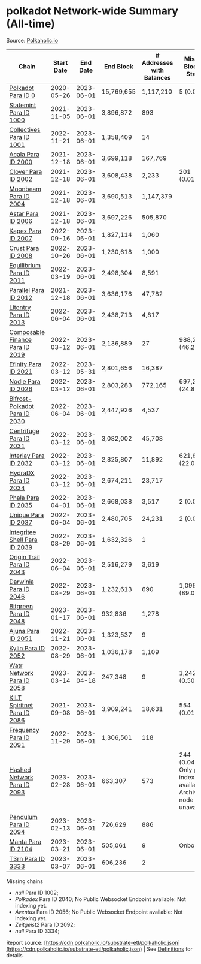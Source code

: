 # polkadot Network-wide Summary (All-time)

Source: [Polkaholic.io](https://polkaholic.io)


| Chain            | Start Date | End Date | End Block | # Addresses with Balances | Missing Blocks / Status |
| ---------------- | ---------- | ---------| --------- | ------------------------- | ----------------------- |
| [Polkadot Para ID 0](/polkadot/0-polkadot) | 2020-05-26 | 2023-06-01 | 15,769,655 |  1,117,210 | 5 (0.00%)  |
| [Statemint Para ID 1000](/polkadot/1000-statemint) | 2021-11-05 | 2023-06-01 | 3,896,872 |  893 |    |
| [Collectives Para ID 1001](/polkadot/1001-collectives) | 2022-11-21 | 2023-06-01 | 1,358,409 |  14 |    |
| [Acala Para ID 2000](/polkadot/2000-acala) | 2021-12-18 | 2023-06-01 | 3,699,118 |  167,769 |    |
| [Clover Para ID 2002](/polkadot/2002-clover) | 2021-12-18 | 2023-06-01 | 3,608,438 |  2,233 | 201 (0.01%)  |
| [Moonbeam Para ID 2004](/polkadot/2004-moonbeam) | 2021-12-18 | 2023-06-01 | 3,690,513 |  1,147,379 |    |
| [Astar Para ID 2006](/polkadot/2006-astar) | 2021-12-18 | 2023-06-01 | 3,697,226 |  505,870 |    |
| [Kapex Para ID 2007](/polkadot/2007-kapex) | 2022-09-16 | 2023-06-01 | 1,827,114 |  1,060 |    |
| [Crust Para ID 2008](/polkadot/2008-crust) | 2022-10-26 | 2023-06-01 | 1,230,618 |  1,000 |    |
| [Equilibrium Para ID 2011](/polkadot/2011-equilibrium) | 2022-03-19 | 2023-06-01 | 2,498,304 |  8,591 |    |
| [Parallel Para ID 2012](/polkadot/2012-parallel) | 2021-12-18 | 2023-06-01 | 3,636,176 |  47,782 |    |
| [Litentry Para ID 2013](/polkadot/2013-litentry) | 2022-06-04 | 2023-06-01 | 2,438,713 |  4,817 |    |
| [Composable Finance Para ID 2019](/polkadot/2019-composable) | 2022-03-12 | 2023-06-01 | 2,136,889 |  27 | 988,228 (46.25%)  |
| [Efinity Para ID 2021](/polkadot/2021-efinity) | 2022-03-12 | 2023-05-31 | 2,801,656 |  16,387 |    |
| [Nodle Para ID 2026](/polkadot/2026-nodle) | 2022-03-12 | 2023-06-01 | 2,803,283 |  772,165 | 697,249 (24.87%)  |
| [Bifrost-Polkadot Para ID 2030](/polkadot/2030-bifrost-dot) | 2022-06-04 | 2023-06-01 | 2,447,926 |  4,537 |    |
| [Centrifuge Para ID 2031](/polkadot/2031-centrifuge) | 2022-03-12 | 2023-06-01 | 3,082,002 |  45,708 |    |
| [Interlay Para ID 2032](/polkadot/2032-interlay) | 2022-03-12 | 2023-06-01 | 2,825,807 |  11,892 | 621,626 (22.00%)  |
| [HydraDX Para ID 2034](/polkadot/2034-hydradx) | 2022-03-12 | 2023-06-01 | 2,674,211 |  23,717 |    |
| [Phala Para ID 2035](/polkadot/2035-phala) | 2022-04-01 | 2023-06-01 | 2,668,038 |  3,517 | 2 (0.00%)  |
| [Unique Para ID 2037](/polkadot/2037-unique) | 2022-06-04 | 2023-06-01 | 2,480,705 |  24,231 | 2 (0.00%)  |
| [Integritee Shell Para ID 2039](/polkadot/2039-integritee-shell) | 2022-08-29 | 2023-06-01 | 1,632,326 |  1 |    |
| [Origin Trail Para ID 2043](/polkadot/2043-origintrail) | 2022-06-04 | 2023-06-01 | 2,516,279 |  3,619 |    |
| [Darwinia Para ID 2046](/polkadot/2046-darwinia) | 2022-08-29 | 2023-06-01 | 1,232,613 |  690 | 1,098,150 (89.09%)  |
| [Bitgreen Para ID 2048](/polkadot/2048-bitgreen) | 2023-01-17 | 2023-06-01 | 932,836 |  1,278 |    |
| [Ajuna Para ID 2051](/polkadot/2051-ajuna) | 2022-11-21 | 2023-06-01 | 1,323,537 |  9 |    |
| [Kylin Para ID 2052](/polkadot/2052-kylin) | 2022-08-29 | 2023-06-01 | 1,036,178 |  1,109 |    |
| [Watr Network Para ID 2058](/polkadot/2058-watr) | 2023-03-14 | 2023-04-18 | 247,348 |  9 | 1,242 (0.50%)  |
| [KILT Spiritnet Para ID 2086](/polkadot/2086-kilt) | 2021-09-08 | 2023-06-01 | 3,909,241 |  18,631 | 554 (0.01%)  |
| [Frequency Para ID 2091](/polkadot/2091-frequency) | 2022-11-29 | 2023-06-01 | 1,306,501 |  118 |    |
| [Hashed Network Para ID 2093](/polkadot/2093-hashed) | 2023-02-28 | 2023-06-01 | 663,307 |  573 | 244 (0.04%) Only partial index available: Archive node unavailable |
| [Pendulum Para ID 2094](/polkadot/2094-pendulum) | 2023-02-13 | 2023-06-01 | 726,629 |  886 |    |
| [Manta Para ID 2104](/polkadot/2104-manta) | 2023-03-21 | 2023-06-01 | 505,061 |  9 |   Onboarding |
| [T3rn Para ID 3333](/polkadot/3333-t3rn) | 2023-03-07 | 2023-06-01 | 606,236 |  2 |    |

Missing chains


* *null* Para ID 1002; 
* *Polkadex* Para ID 2040; No Public Websocket Endpoint available: Not indexing yet.
* *Aventus* Para ID 2056; No Public Websocket Endpoint available: Not indexing yet.
* *Zeitgeist2* Para ID 2092; 
* *null* Para ID 3334; 

Report source: [https://cdn.polkaholic.io/substrate-etl/polkaholic.json](https://cdn.polkaholic.io/substrate-etl/polkaholic.json) | See [Definitions](/DEFINITIONS.md) for details
